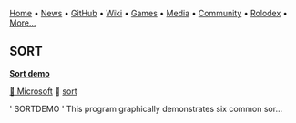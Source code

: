 [Home](https://qb64.com) • [News](news.md) • [GitHub](github.md) • [Wiki](wiki.md) • [Games](games.md) • [Media](media.md) • [Community](community.md) • [Rolodex](rolodex.md) • [More...](more.md)

## SORT

**[Sort demo](sort-demo/index)**

[🐝 Microsoft](microsoft) 🔗 [sort](sort)

'                                 SORTDEMO ' This program graphically demonstrates six common sor...
